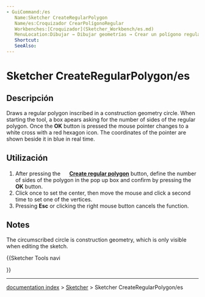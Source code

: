 ```yaml
---
- GuiCommand:/es
   Name:Sketcher CreateRegularPolygon
   Name/es:Croquizador CrearPolígonoRegular
   Workbenches:[Croquizador](Sketcher_Workbench/es.md)
   MenuLocation:Dibujar → Dibujar geometrías → Crear un polígono regular
   Shortcut:
   SeeAlso:
---
```


# Sketcher CreateRegularPolygon/es


</div>

## Descripción

Draws a regular polygon inscribed in a construction geometry circle. When starting the tool, a box apears asking for the number of sides of the regular polygon. Once the **OK** button is pressed the mouse pointer changes to a white cross with a red hexagon icon. The coordinates of the pointer are shown beside it in blue in real time.


<div class="mw-translate-fuzzy">

## Utilización


</div>

1.  After pressing the **<img src=images/Sketcher_CreateRegularPolygon.svg style="width:16px"> [Create regular polygon](Sketcher_CreateRegularPolygon.md)** button, define the number of sides of the polygon in the pop up box and confirm by pressing the **OK** button.
2.  Click once to set the center, then move the mouse and click a second time to set one of the vertices.
3.  Pressing **Esc** or clicking the right mouse button cancels the function.

## Notes

The circumscribed circle is construction geometry, which is only visible when editing the sketch.


<div class="mw-translate-fuzzy">





</div>


{{Sketcher Tools navi

}}

---
[documentation index](../README.md) > [Sketcher](Sketcher_Workbench.md) > Sketcher CreateRegularPolygon/es
